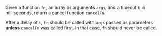 Given a function `fn`, an array or arguments `args`, and a timeout `t` in milliseconds, return a cancel function `cancelFn`.

After a delay of `t`, `fn` should be called with `args` passed as parameters **unless** `cancelFn` was called first. In that case, `fn` should never be called.